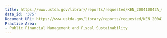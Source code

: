 ```yaml
---
title: https://www.ustda.gov/library/reports/requested/KEN_200410042A_v2.pdf
data_id: '375'
Document URL: https://www.ustda.gov/library/reports/requested/KEN_200410042A_v2.pdf
Practice Area:
- Public Financial Management and Fiscal Sustainability
---
```


